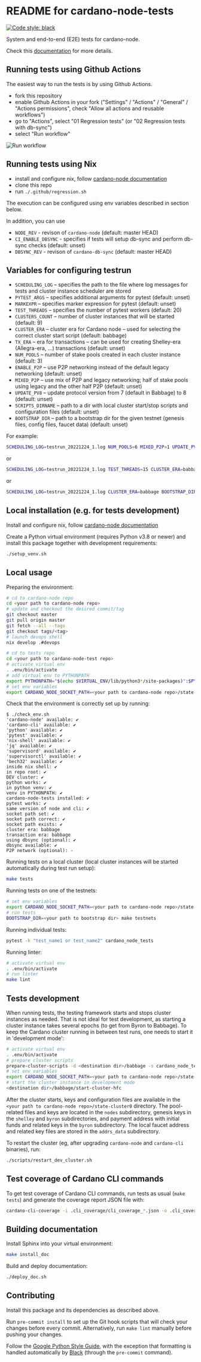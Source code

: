 # README for cardano-node-tests

[![Code style: black](https://img.shields.io/badge/code%20style-black-000000.svg)](https://github.com/ambv/black)

System and end-to-end (E2E) tests for cardano-node.

Check this [documentation](https://input-output-hk.github.io/cardano-node-tests) for more details.

## Running tests using Github Actions

The easiest way to run the tests is by using Github Actions.

* fork this repository
* enable Github Actions in your fork ("Settings" / "Actions" / "General" / "Actions permissions", check "Allow all actions and reusable workflows")
* go to "Actions", select "01 Regression tests" (or "02 Regression tests with db-sync")
* select "Run workflow"

![Run workflow](https://user-images.githubusercontent.com/2352619/209117914-ef3afb38-2b8b-4a4f-a03f-c9b52bccc5ba.png)

## Running tests using Nix

* install and configure nix, follow [cardano-node documentation](https://github.com/input-output-hk/cardano-node/blob/master/doc/getting-started/building-the-node-using-nix.md)
* clone this repo
* run `./.github/regression.sh`

The execution can be configured using env variables described in section below.

In addition, you can use

* `NODE_REV` - revison of `cardano-node` (default: master HEAD)
* `CI_ENABLE_DBSYNC` - specifies if tests will setup db-sync and perform db-sync checks (default: unset)
* `DBSYNC_REV` - revison of `cardano-db-sync` (default: master HEAD)

## Variables for configuring testrun

* `SCHEDULING_LOG` – specifies the path to the file where log messages for tests and cluster instance scheduler are stored
* `PYTEST_ARGS` – specifies additional arguments for pytest (default: unset)
* `MARKEXPR` – specifies marker expression for pytest (default: unset)
* `TEST_THREADS` – specifies the number of pytest workers (default: 20)
* `CLUSTERS_COUNT` – number of cluster instances that will be started (default: 9)
* `CLUSTER_ERA` – cluster era for Cardano node – used for selecting the correct cluster start script (default: babbage)
* `TX_ERA` – era for transactions – can be used for creating Shelley-era (Allegra-era, ...) transactions (default: unset)
* `NUM_POOLS` – number of stake pools created in each cluster instance (default: 3)
* `ENABLE_P2P` – use P2P networking instead of the default legacy networking (default: unset)
* `MIXED_P2P` – use mix of P2P and legacy networking; half of stake pools using legacy and the other half P2P (default: unset)
* `UPDATE_PV8` – update protocol version from 7 (default in Babbage) to 8 (default: unset)
* `SCRIPTS_DIRNAME` – path to a dir with local cluster start/stop scripts and configuration files (default: unset)
* `BOOTSTRAP_DIR` – path to a bootstrap dir for the given testnet (genesis files, config files, faucet data) (default: unset)

For example:

```sh
SCHEDULING_LOG=testrun_20221224_1.log NUM_POOLS=6 MIXED_P2P=1 UPDATE_PV8=1 ./.github/regression.sh
```

or

```sh
SCHEDULING_LOG=testrun_20221224_1.log TEST_THREADS=15 CLUSTER_ERA=babbage TX_ERA=alonzo SCRIPTS_DIRNAME=babbage_fast PYTEST_ARGS="-k 'test_stake_pool_low_cost or test_reward_amount'" MARKEXPR="not long" make tests
```

or

```sh
SCHEDULING_LOG=testrun_20221224_1.log CLUSTER_ERA=babbage BOOTSTRAP_DIR=~/tmp/shelley_qa_config/ make testnets
```

## Local installation (e.g. for tests development)

Install and configure nix, follow [cardano-node documentation](https://github.com/input-output-hk/cardano-node/blob/master/doc/getting-started/building-the-node-using-nix.md)

Create a Python virtual environment (requires Python v3.8 or newer) and install this package together with development requirements:

```sh
./setup_venv.sh
```

## Local usage

Preparing the environment:

```sh
# cd to cardano-node repo
cd <your path to cardano-node repo>
# update and checkout the desired commit/tag
git checkout master
git pull origin master
git fetch --all --tags
git checkout tags/<tag>
# launch devops shell
nix develop .#devops

# cd to tests repo
cd <your path to cardano-node-test repo>
# activate virtual env
. .env/bin/activate
# add virtual env to PYTHONPATH
export PYTHONPATH="$(echo $VIRTUAL_ENV/lib/python3*/site-packages)":$PYTHONPATH
# set env variables
export CARDANO_NODE_SOCKET_PATH=<your path to cardano-node repo>/state-cluster0/bft1.socket
```

Check that the environment is correctly set up by running:

```text
$ ./check_env.sh
'cardano-node' available: ✔
'cardano-cli' available: ✔
'python' available: ✔
'pytest' available: ✔
'nix-shell' available: ✔
'jq' available: ✔
'supervisord' available: ✔
'supervisorctl' available: ✔
'bech32' available: ✔
inside nix shell: ✔
in repo root: ✔
DEV cluster: ✔
python works: ✔
in python venv: ✔
venv in PYTHONPATH: ✔
cardano-node-tests installed: ✔
pytest works: ✔
same version of node and cli: ✔
socket path set: ✔
socket path correct: ✔
socket path exists: ✔
cluster era: babbage
transaction era: babbage
using dbsync (optional): ✔
dbsync available: ✔
P2P network (optional): -
```

Running tests on a local cluster (local cluster instances will be started automatically during test run setup):

```sh
make tests
```

Running tests on one of the testnets:

```sh
# set env variables
export CARDANO_NODE_SOCKET_PATH=<your path to cardano-node repo>/state-cluster0/relay1.socket
# run tests
BOOTSTRAP_DIR=<your path to bootstrap dir> make testnets
```

Running individual tests:

```sh
pytest -k "test_name1 or test_name2" cardano_node_tests
```

Running linter:

```sh
# activate virtual env
. .env/bin/activate
# run linter
make lint
```

## Tests development

When running tests, the testing framework starts and stops cluster instances as needed. That is not ideal for test development, as starting a cluster instance takes several epochs (to get from Byron to Babbage). To keep the Cardano cluster running in between test runs, one needs to start it in 'development mode':

```sh
# activate virtual env
. .env/bin/activate
# prepare cluster scripts
prepare-cluster-scripts -d <destination dir>/babbage -s cardano_node_tests/cluster_scripts/babbage/
# set env variables
export CARDANO_NODE_SOCKET_PATH=<your path to cardano-node repo>/state-cluster0/bft1.socket DEV_CLUSTER_RUNNING=1
# start the cluster instance in development mode
<destination dir>/babbage/start-cluster-hfc
```

After the cluster starts, keys and configuration files are available in the `<your path to cardano-node repo>/state-cluster0` directory. The pool-related files and keys are located in the `nodes` subdirectory, genesis keys in the `shelley` and `byron` subdirectories, and payment address with initial funds and related keys in the `byron` subdirectory. The local faucet address and related key files are stored in the `addrs_data` subdirectory.

To restart the cluster (eg, after upgrading `cardano-node` and `cardano-cli` binaries), run:

```sh
./scripts/restart_dev_cluster.sh
```

## Test coverage of Cardano CLI commands

To get test coverage of Cardano CLI commands, run tests as usual (`make tests`) and generate the coverage report JSON file with:

```sh
cardano-cli-coverage -i .cli_coverage/cli_coverage_*.json -o .cli_coverage/coverage_report.json
```

## Building documentation

Install Sphinx into your virtual environment:

```sh
make install_doc
```

Build and deploy documentation:

```sh
./deploy_doc.sh
```

## Contributing

Install this package and its dependencies as described above.

Run `pre-commit install` to set up the Git hook scripts that will check your changes before every commit. Alternatively, run `make lint` manually before pushing your changes.

Follow the [Google Python Style Guide](https://google.github.io/styleguide/pyguide.html), with the exception that formatting is handled automatically by [Black](https://github.com/psf/black) (through the `pre-commit` command).
